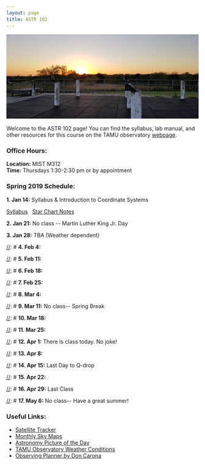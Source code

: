 ```yaml
---
layout: page
title: ASTR 102
---
```


![Sunset from the TAMU teaching observatory pier](/img/sunset_pier.jpg)

Welcome to the ASTR 102 page! You can find the syllabus, lab manual, and other resources for this course on the TAMU observatory [webpage](http://observatory.tamu.edu/courses/observational/).

### Office Hours:
**Location:** MIST M312 <br />
**Time:** Thursdays 1:30-2:30 pm or by appointment

### Spring 2019 Schedule:

**1.  Jan 14:** Syllabus & Introduction to Coordinate Systems

[Syllabus](http://observatory.tamu.edu/courses/observational/assets/Syllabus_ASTR102_201911.pdf) &nbsp; [Star Chart Notes](http://observatory.tamu.edu/courses/observational/assets/SFAStarCharts_Notes.pdf)

**2.  Jan 21:** No class -- Martin Luther King Jr. Day 

**3.  Jan 28:** TBA (Weather dependent) 

[//]: # (Notes)

[//]: # **4.  Feb 4:** 

[//]: # **5.  Feb 11:** 

[//]: # **6.  Feb 18:**

[//]: # **7.  Feb 25:**

[//]: # **8.  Mar 4:**

[//]: # **9.  Mar 11:** No class-- Spring Break

[//]: # **10.  Mar 18:** 

[//]: # **11.  Mar 25:** 

[//]: # **12.  Apr 1:** There is class today. No joke!

[//]: # **13.  Apr 8:** 

[//]: # **14.  Apr 15:** Last Day to Q-drop

[//]: # **15.  Apr 22:** 

[//]: # **16.  Apr 29:** Last Class

[//]: # **17.  May 6:** No class-- Have a great summer! 
 

### Useful Links:
* [Satellite Tracker](https://www.heavens-above.com/main.aspx?lat=30.5728&lng=-96.3667&loc=TAMU+Observatory&alt=87&tz=CST)
* [Monthly Sky Maps](http://skymaps.com/articles/index.html)
* [Astronomy Picture of the Day](https://apod.nasa.gov/apod/astropix.html)
* [TAMU Observatory Weather Conditions](https://www.wunderground.com/weather/us/tx/college-station/KTXCOLLE20)
* [Observing Planner by Don Carona](http://doncarona.tamu.edu/apps/planner/)

